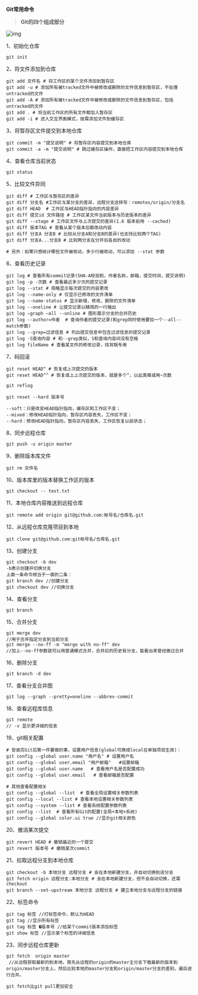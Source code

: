 **Git常用命令**

> **Git的四个组成部分**

![img](https://upload-images.jianshu.io/upload_images/1049928-f72357a8bfddc6d2.png?imageMogr2/auto-orient/strip%7CimageView2/2/w/684/format/jpeg)

1、初始化仓库

```shell
git init
```

2、将文件添加到仓库

```shell
git add 文件名 # 将工作区的某个文件添加到暂存区
git add -u # 添加所有被tracked文件中被修改或删除的文件信息到暂存区，不处理untracked的文件
git add -A # 添加所有被tracked文件中被修改或删除的文件信息到暂存区，包括untracked的文件
git add . # 将当前工作区的所有文件都加入暂存区
git add -i # 进入交互界面模式，按需添加文件到缓存区
```

3、将暂存区文件提交到本地仓库

```shell
git commit -m "提交说明" # 将暂存区内容提交到本地仓库
git commit -a -m "提交说明" # 跳过缓存区操作，直接把工作区内容提交到本地仓库
```

4、查看仓库当前状态

```shell
git status
```

5、比较文件异同

```shell
git diff # 工作区与暂存区的差异
git diff 分支名 #工作区与某分支的差异，远程分支这样写：remotes/origin/分支名
git diff HEAD  # 工作区与HEAD指针指向的内容差异
git diff 提交id 文件路径 # 工作区某文件当前版本与历史版本的差异
git diff --stage # 工作区文件与上次提交的差异(1.6 版本前用 --cached)
git diff 版本TAG # 查看从某个版本后都改动内容
git diff 分支A 分支B # 比较从分支A和分支B的差异(也支持比较两个TAG)
git diff 分支A...分支B # 比较两分支在分开后各自的改动

# 另外：如果只想统计哪些文件被改动，多少行被改动，可以添加 --stat 参数
```

6、查看历史记录

```shell
git log # 查看所有commit记录(SHA-A校验和，作者名称，邮箱，提交时间，提交说明)
git log -p -次数 # 查看最近多少次的提交记录
git log --stat # 简略显示每次提交的内容更改
git log --name-only # 仅显示已修改的文件清单
git log --name-status # 显示新增，修改，删除的文件清单
git log --oneline # 让提交记录以精简的一行输出
git log –graph –all --online # 图形展示分支的合并历史
git log --author=作者  # 查询作者的提交记录(和grep同时使用要加一个--all--match参数)
git log --grep=过滤信息 # 列出提交信息中包含过滤信息的提交记录
git log -S查询内容 # 和--grep类似，S和查询内容间没有空格
git log fileName # 查看某文件的修改记录，找背锅专用
```

7、码回滚

```shell
git reset HEAD^ # 恢复成上次提交的版本
git reset HEAD^^ # 恢复成上上次提交的版本，就是多个^，以此类推或用~次数

git reflog

git reset --hard 版本号

--soft：只是改变HEAD指针指向，缓存区和工作区不变；
--mixed：修改HEAD指针指向，暂存区内容丢失，工作区不变；
--hard：修改HEAD指针指向，暂存区内容丢失，工作区恢复以前状态；
```

8、同步远程仓库

```shell
git push -u origin master
```

9、删除版本库文件

```shell
git rm 文件名
```

10、版本库里的版本替换工作区的版本

```shell
git checkout -- test.txt
```

11、本地仓库内容推送到远程仓库

```shell
git remote add origin git@github.com:帐号名/仓库名.git
```

12、从远程仓库克隆项目到本地

```shell
git clone git@github.com:git帐号名/仓库名.git
```

13、创建分支

```shell
git checkout -b dev
-b表示创建并切换分支
上面一条命令相当于一面的二条：
git branch dev //创建分支
git checkout dev //切换分支
```

14、查看分支

```shell
git branch
```

15、合并分支

```shell
git merge dev
//用于合并指定分支到当前分支
git merge --no-ff -m "merge with no-ff" dev
//加上--no-ff参数就可以用普通模式合并，合并后的历史有分支，能看出来曾经做过合并
```

16、删除分支

```shell
git branch -d dev
```

17、查看分支合并图

```shell
git log --graph --pretty=oneline --abbrev-commit
```

18、查看远程库信息

```shell
git remote
// -v 显示更详细的信息
```

19、git相关配置

```shell
# 安装完Git后第一件要做的事，设置用户信息(global可换成local在单独项目生效)：
git config --global user.name "用户名" # 设置用户名
git config --global user.email "用户邮箱"   #设置邮箱
git config --global user.name   # 查看用户名是否配置成功
git config --global user.email   # 查看邮箱是否配置

# 其他查看配置相关
git config --global --list  # 查看全局设置相关参数列表
git config --local --list # 查看本地设置相关参数列表
git config --system --list # 查看系统配置参数列表
git config --list  # 查看所有Git的配置(全局+本地+系统)
git config --global color.ui true //显示git相关颜色
```

20、撤消某次提交

```shell
git revert HEAD # 撤销最近的一个提交
git revert 版本号 # 撤销某次commit
```

21、拉取远程分支到本地仓库

```shell
git checkout -b 本地分支 远程分支 # 会在本地新建分支，并自动切换到该分支
git fetch origin 远程分支:本地分支 # 会在本地新建分支，但不会自动切换，还需checkout
git branch --set-upstream 本地分支 远程分支 # 建立本地分支与远程分支的链接
```

22、标签命令

```shell
git tag 标签 //打标签命令，默认为HEAD
git tag //显示所有标签
git tag 标签 �版本号 //给某个commit版本添加标签
git show 标签 //显示某个标签的详细信息
```

23、同步远程仓库更新

```shell
git fetch  origin master
 //从远程获取最新的到本地，首先从远程的origin的master主分支下载最新的版本到origin/master分支上，然后比较本地的master分支和origin/master分支的差别，最后进行合并。

git fetch比git pull更加安全
```